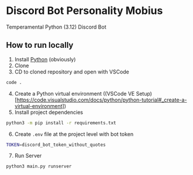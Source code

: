 # Discord Bot Personality Mobius
Temperamental Python (3.12) Discord Bot

## How to run locally
1. Install [Python](https://www.python.org/downloads/) (obviously)
2. Clone
3. CD to cloned repository and open with VSCode 
```sh
code .
```
4. Create a Python virtual environment ((VSCode VE Setup)[https://code.visualstudio.com/docs/python/python-tutorial#_create-a-virtual-environment])
5. Install project dependencies
```sh 
python3 -m pip install -r requirements.txt
```
6. Create `.env` file at the project level with bot token
```sh
TOKEN=discord_bot_token_without_quotes
```
7. Run Server
```sh
python3 main.py runserver
```